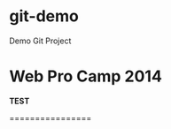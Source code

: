 git-demo
========

Demo Git Project

Web Pro Camp 2014
=================

**TEST**

================

